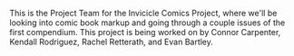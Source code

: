 This is the Project Team for the Invicicle Comics Project, where we'll be looking into comic book markup and going through a couple issues of the first compendium. 
This project is being worked on by Connor Carpenter, Kendall Rodriguez, Rachel Retterath, and Evan Bartley.
